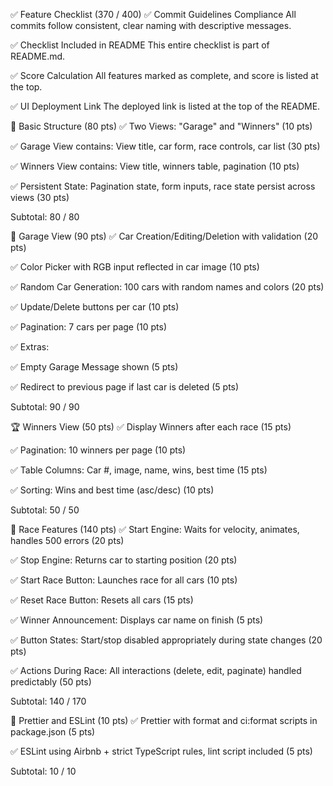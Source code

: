 ✅ Feature Checklist (370 / 400)
✅ Commit Guidelines Compliance
All commits follow consistent, clear naming with descriptive messages.

✅ Checklist Included in README
This entire checklist is part of README.md.

✅ Score Calculation
All features marked as complete, and score is listed at the top.

✅ UI Deployment Link
The deployed link is listed at the top of the README.

📁 Basic Structure (80 pts)
✅ Two Views: "Garage" and "Winners" (10 pts)

✅ Garage View contains: View title, car form, race controls, car list (30 pts)

✅ Winners View contains: View title, winners table, pagination (10 pts)

✅ Persistent State: Pagination state, form inputs, race state persist across views (30 pts)

Subtotal: 80 / 80

🚗 Garage View (90 pts)
✅ Car Creation/Editing/Deletion with validation (20 pts)

✅ Color Picker with RGB input reflected in car image (10 pts)

✅ Random Car Generation: 100 cars with random names and colors (20 pts)

✅ Update/Delete buttons per car (10 pts)

✅ Pagination: 7 cars per page (10 pts)

✅ Extras:

✅ Empty Garage Message shown (5 pts)

✅ Redirect to previous page if last car is deleted (5 pts)

Subtotal: 90 / 90

🏆 Winners View (50 pts)
✅ Display Winners after each race (15 pts)

✅ Pagination: 10 winners per page (10 pts)

✅ Table Columns: Car #, image, name, wins, best time (15 pts)

✅ Sorting: Wins and best time (asc/desc) (10 pts)

Subtotal: 50 / 50

🏁 Race Features (140 pts)
✅ Start Engine: Waits for velocity, animates, handles 500 errors (20 pts)

✅ Stop Engine: Returns car to starting position (20 pts)

✅ Start Race Button: Launches race for all cars (10 pts)

✅ Reset Race Button: Resets all cars (15 pts)

✅ Winner Announcement: Displays car name on finish (5 pts)

✅ Button States: Start/stop disabled appropriately during state changes (20 pts)

✅ Actions During Race: All interactions (delete, edit, paginate) handled predictably (50 pts)

Subtotal: 140 / 170

🔧 Prettier and ESLint (10 pts)
✅ Prettier with format and ci:format scripts in package.json (5 pts)

✅ ESLint using Airbnb + strict TypeScript rules, lint script included (5 pts)

Subtotal: 10 / 10
